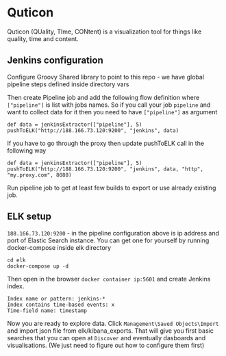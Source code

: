 # Quticon
Quticon (QUality, TIme, CONtent) is a visualization tool for things like quality, time and content.

## Jenkins configuration

Configure Groovy Shared library to point to this repo - we have global pipeline steps defined inside directory vars

Then create Pipeline job and add the following flow definition where `["pipeline"]` is list with jobs names. So if you call your job `pipeline` and want to collect data for it then you need to have `["pipeline"]` as argument

```
def data = jenkinsExtractor(["pipeline"], 5)
pushToELK("http://188.166.73.120:9200", "jenkins", data)
```

If you have to go through the proxy then update pushToELK call in the following way

```
def data = jenkinsExtractor(["pipeline"], 5)
pushToELK("http://188.166.73.120:9200", "jenkins", data, "http", "my.proxy.com", 8080)
```

Run pipeline job to get at least few builds to export or use already existing job.

## ELK setup

`188.166.73.120:9200` - in the pipeline configuration above is ip address and port of Elastic Search instance. You can get one for yourself by running docker-compose inside elk directory

```
cd elk
docker-compose up -d
```
Then open in the browser `docker container ip:5601` and create Jenkins index.

```
Index name or pattern: jenkins-*
Index contains time-based events: x
Time-field name: timestamp
```

Now you are ready to explore data. Click `Management\Saved Objects\Import` and import json file from elk/kibana_exports.
That will give you first basic searches that you can open at `Discover` and eventually dasboards and visualisations. (We just need to figure out how to configure them first)

